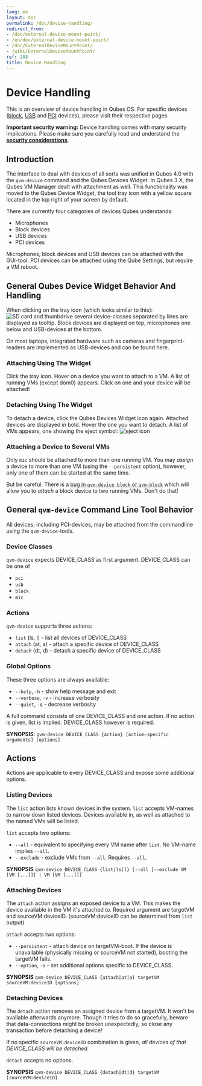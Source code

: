 ```yaml
---
lang: en
layout: doc
permalink: /doc/device-handling/
redirect_from:
- /doc/external-device-mount-point/
- /en/doc/external-device-mount-point/
- /doc/ExternalDeviceMountPoint/
- /wiki/ExternalDeviceMountPoint/
ref: 188
title: Device Handling
---
```


# Device Handling 

This is an overview of device handling in Qubes OS.
For specific devices ([block], [USB] and [PCI] devices), please visit their respective pages.

**Important security warning:** Device handling comes with many security implications.
Please make sure you carefully read and understand the **[security considerations]**.

## Introduction 

The interface to deal with devices of all sorts was unified in Qubes 4.0 with the `qvm-device` command and the Qubes Devices Widget.
In Qubes 3.X, the Qubes VM Manager dealt with attachment as well.
This functionality was moved to the Qubes Device Widget, the tool tray icon with a yellow square located in the top right of your screen by default.

There are currently four categories of devices Qubes understands:
- Microphones
- Block devices
- USB devices
- PCI devices

Microphones, block devices and USB devices can be attached with the GUI-tool.
PCI devices can be attached using the Qube Settings, but require a VM reboot.

## General Qubes Device Widget Behavior And Handling 

When clicking on the tray icon (which looks similar to this): ![SD card and thumbdrive][device manager icon] several device-classes separated by lines are displayed as tooltip.
Block devices are displayed on top, microphones one below and USB-devices at the bottom.

On most laptops, integrated hardware such as cameras and fingerprint-readers are implemented as USB-devices and can be found here.

### Attaching Using The Widget 

Click the tray icon.
Hover on a device you want to attach to a VM.
A list of running VMs (except dom0) appears.
Click on one and your device will be attached!

### Detaching Using The Widget 

To detach a device, click the Qubes Devices Widget icon again.
Attached devices are displayed in bold.
Hover the one you want to detach.
A list of VMs appears, one showing the eject symbol: ![eject icon]

### Attaching a Device to Several VMs 

Only `mic` should be attached to more than one running VM.
You may *assign* a device to more than one VM (using the `--persistent` option), however, only one of them can be started at the same time.

But be careful: There is a [bug in `qvm-device block` or `qvm-block`][i4692] which will allow you to *attach* a block device to two running VMs.
Don't do that!

## General `qvm-device` Command Line Tool Behavior 

All devices, including PCI-devices, may be attached from the commandline using the `qvm-device`-tools.

### Device Classes 

`qvm-device` expects DEVICE_CLASS as first argument.
DEVICE_CLASS can be one of

- `pci`
- `usb`
- `block`
- `mic`

### Actions 

`qvm-device` supports three actions:

- `list` (ls, l) - list all devices of DEVICE_CLASS
- `attach` (at, a) - attach a specific device of DEVICE_CLASS
- `detach` (dt, d) - detach a specific device of DEVICE_CLASS

### Global Options 

These three options are always available:

- `--help`, `-h` - show help message and exit
- `--verbose`, `-v` - increase verbosity
- `--quiet`, `-q` - decrease verbosity

A full command consists of one DEVICE_CLASS and one action.
If no action is given, list is implied.
DEVICE_CLASS however is required.

**SYNOPSIS**:
`qvm-device DEVICE_CLASS {action} [action-specific arguments] [options]`

## Actions 

Actions are applicable to every DEVICE_CLASS and expose some additional options.

### Listing Devices 

The `list` action lists known devices in the system.
`list` accepts VM-names to narrow down listed devices.
Devices available in, as well as attached to the named VMs will be listed.

`list` accepts two options:

- `--all` - equivalent to specifying every VM name after `list`.
No VM-name implies `--all`.
- `--exclude` - exclude VMs from `--all`.
Requires `--all`.

**SYNOPSIS**
`qvm-device DEVICE_CLASS {list|ls|l} [--all [--exclude VM [VM [...]]] | VM [VM [...]]]`

### Attaching Devices 

The `attach` action assigns an exposed device to a VM.
This makes the device available in the VM it's attached to.
Required argument are targetVM and sourceVM:deviceID.
(sourceVM:deviceID can be determined from `list` output)

`attach` accepts two options:

- `--persistent` - attach device on targetVM-boot.
If the device is unavailable (physically missing or sourceVM not started), booting the targetVM fails.
- `--option`, `-o` - set additional options specific to DEVICE_CLASS.

**SYNOPSIS**
`qvm-device DEVICE_CLASS {attach|at|a} targetVM sourceVM:deviceID [options]`

### Detaching Devices 

The `detach` action removes an assigned device from a targetVM.
It won't be available afterwards anymore.
Though it tries to do so gracefully, beware that data-connections might be broken unexpectedly, so close any transaction before detaching a device!

If no specific `sourceVM:deviceID` combination is given, *all devices of that DEVICE_CLASS will be detached.*

`detach` accepts no options.

**SYNOPSIS**
`qvm-device DEVICE_CLASS {detach|dt|d} targetVM [sourceVM:deviceID]`

[block]:/doc/block-devices/
[USB]:/doc/usb-devices/
[PCI]:/doc/pci-devices/
[security considerations]: /doc/device-handling-security/
[device manager icon]: /attachment/wiki/Devices/media-removable.png
[eject icon]: /attachment/wiki/Devices/media-eject.png
[i4692]: https://github.com/QubesOS/qubes-issues/issues/4692
